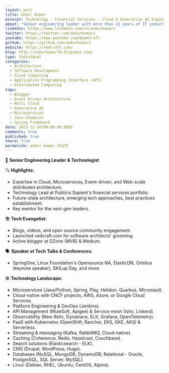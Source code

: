 ```yaml
---
layout: post
title: Ankur Kumar
excerpt: Technology - Financial Services - Cloud & Generative AI Engineering Leader - Tech Blogger&newline;Talks about &hash;opensource, &hash;technology, &hash;cloudnative, &hash;microservices, and &hash;softwarearchitecture
about: "Senior engineering leader with more than 22 years of IT industry experience leading multi-year digital transformation programs at all stages of the software delivery lifecycle, including strategy, planning, architecture & design, implementation, and site reliability. A core technologist with experience in Cloud, Microservices, Event-driven, and Web-scale distributed architecture."
linkedin: https://www.linkedin.com/in/ankurkumarz
twitter: https://twitter.com/ankurkumarz
youtube: https://www.youtube.com/@vedcraft
github: https://github.com/ankurkumarz
website: https://vedcraft.com/
blog: http://ankurkumar78.blogspot.com/
type: Individual
categories:
  - Architecture
  - Software Development
  - Cloud Computing
  - Application Programming Interface (API)
  - Distributed Computing
tags:
  - Blogger
  - Event Driven Architecture
  - Multi Cloud
  - Generative AI
  - Microservices
  - Java Champion
  - Spring Framework
date: 2023-12-26T00:00:00.000Z
comments: true
published: true
share: true
permalink: ankur-kumar-37q7X
---
```

🚀 **Senior Engineering Leader & Technologist**

🔍 **Highlights:**
- Expertise in Cloud, Microservices, Event-driven, and Web-scale distributed architecture.
- Technology Lead at Publicis Sapient's financial services portfolio.
- Future-state architecture, emerging tech approaches, best practices establishment.
- Key mentor for the next-gen leaders.

📚 **Tech Evangelist:**
- Blogs, videos, and open source community engagement.
- Launched vedcraft.com for software architects' grooming.
- Active blogger at DZone (MVB) & Medium.

🗣️ **Speaker at Tech Talks & Conferences:**
- SpringOne, Linux Foundation's Opensource NA, ElasticON, Ortelius (keynote speaker), SKILup Day, and more.

🛠️ **Technology Landscape:**
- Microservices (Java/Python, Spring, Play, Helidon, Quarkus, Micronaut).
- Cloud-native with CNCF projects, AWS, Azure, or Google Cloud Services.
- Platform Engineering & DevOps (Jenkins).
- API Management (MuleSoft, Apigee) & Service mesh (Istio, Linkerd).
- Observability (New Relic, Dynatrace, ELK, Grafana, OpenTelemetry).
- PaaS with Kubernetes (OpenShift, Rancher, EKS, GKE, AKS) & Serverless.
- Streaming & messaging (Kafka, RabbitMQ, Cloud-native).
- Caching (Coherence, Redis, Hazelcast, Couchbase).
- Search solutions (Elasticsearch - ELK).
- CMS (Drupal, WordPress, Hugo).
- Databases (NoSQL, MongoDB, DynamoDB, Relational - Oracle, PostgreSQL, SQL Server, MySQL).
- Linux (Debian, RHEL, Ubuntu, CentOS, Alpine).

